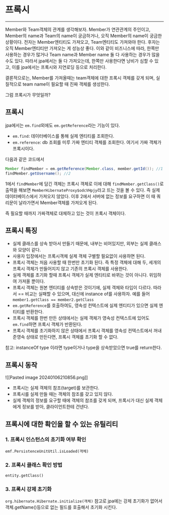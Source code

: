 # 프록시
---
Member와 Team객체의 관계를 생각해보자.
Member가 연관관계의 주인이고, Member의 name과 Team의 name이 궁금하거나, 오직 Member의 name이 궁금한 상황이다.
전자는 Member엔티티도 가져오고, Team엔티티도 가져와야 한다.
후자는 오직 Member엔티티만 가져오는 게 성능상 좋다.
이와 같이 비즈니스에 따라, 한쪽만 사용하는 경우가 많거나 Team name과 Member name 둘 다 사용하는 경우가 많을 수도 있다.
따라서 jpa에서는 둘 다 가져오는데, 한쪽만 사용한다면 낭비가 심할 수 있고, 이를  jpa에서는 프록시와 지연로딩 등으로 처리한다.

결론적으로는, Member를 가져올때는 team객체에 대한 프록시 객체를 갖게 되며, 실질적으로 team name이 필요할 때 진짜 객체를 생성한다.

그럼 프록시가 무엇일까?
## 프록시
jpa에서는 `em.find`외에도  `em.getReference`라는 기능이 있다.
* `em.find`: 데이터베이스를 통해 실제 엔티티를 조회한다.
* `em.reference`: db 조회를 미루 가짜 엔티티 객체를 조회한다.
여기서 가짜 객체가 프록시이다.

다음과 같은 코드에서
```java
Member findMember = em.getReference(Member.class, member.getId()); //1
findMember.getUsername(); //2

```
1에서 `findMember`에 담긴 객체는 프록시 객체로 이에 대해
`findMember.getClass()`로 출력을 해보면 `MemberHibernateProxy$odcVHpjy`라고 뜨는 것을 볼 수 있다.
즉 실제 데이터베이스에서 가져오지 않았다.
이후 2에서 서버에 없는 정보를 요구하면 이 때 쿼리문이 날라가면서 Member객체를 가져오게 된다.

즉 필요할 때까지 가짜객체로 대체하고 있는 것이 프록시 객체이다.
## 프록시 특징
* 실제 클래스를 상속 받아서 만들기 때문에, 내부는 비어있지만, 외부는 실제 클래스와 모양이 같다.
* 사용자 입장에서는 프록시객체 실제 객체 구별할 필요없이 사용하면 된다.
* 프록시 객체는 처음 사용할 때 한번만 초기화 된다. 즉 특정 객체에 대해 두, 세개의 프록시 객체가 만들어지지 않고 기존의 프록시 객체를 사용한다.
* 실제 객체를 초기화 할때 프록시 객체가 실제 엔티티로 바뀌는 것이 아니다. 위임하여 가져올 뿐이다.
* 프록시 객체는 원본 엔티티를 상속받은 것이기에, 실제 객체와 타입이 다르다. 따라서 == 비교는 실패할 수 있으며, 대신에 instance of를 사용하자. 예를 들어 `member1.getClass == member2.getClass` 
* `em.getReference`를 호출하여도, 영속성 컨텍스트에 실제 엔티티가 있으면 실제 엔티티를 반환한다.
* 프록시 객체를 한번 만든 상태에서는 실제 객체가 영속성 컨텍스트에 있어도 `em.find`하면 프록시 객체가 반환된다.
* 프록시 객체를 초기화하지 않은 상태에서 프록시 객체를 영속성 컨텍스트에서 꺼내 준영속 상태로 만든다면, 프록시 객체를 초기화 할 수 없다.

참고: instanceOf type 이라면 type이거나 type을 상속받았으면 true를 return한다.
## 프록시 동작
![[Pasted image 20240106210856.png]]
* 프록시는 실제 객체의 참조(target)를 보관한다.
* 프록시를 실제 만들 때는 객체의 참조를 갖고 있지 않다.
* 실제 객체의 정보를 요구할 때에 객체의 참조를 갖게 되며, 프록시가 대신 실제 객체에게 정보를 받아, 클라이언트한테 건넨다.

## 프록시에 대한 확인을 할 수 있는 유틸리티
### 1. 프록시 인스턴스의 초기화 여부 확인
`emf.PersistenceUnitUtil.isLoaded(객체)`
### 2. 프록시 클래스 확인 방법
`entity.getClass()`
### 3. 프록시 강제 초기화
`org.hibernate.Hibernate.initialize(객체)`
참고로 jpa에는 강제 초기화가 없어서 객체.getName()등으로 없는 필드를 호출해서 초기화 시킨다.